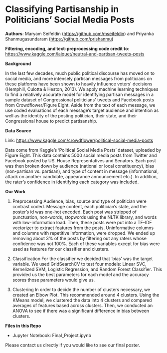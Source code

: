 # Classifying Partisanship in Politicians’ Social Media Posts

**Authors**: Maryam Seifeldin (https://github.com/mseifeldin) and Priyanka Shanmugasundaram (https://github.com/prishanmu)

**Filtering, encoding, and text-preprocessing code credit to**: https://www.kaggle.com/laiquet/neutral-and-partisan-tweets-posts



**Background** 

In the last few decades, much public political discourse has moved on to social media, and more intensely partisan messages from politicians on these platforms have been shown to heavily influence voters' decisions (Hemphill, Culotta & Heston, 2013). We apply machine learning techniques to find a relatively accurate model for identifying partisan messages in a sample dataset of Congressional politicians' tweets and Facebook posts from Crowdflower/Figure Eight. Aside from the text of each message, we use coded evaluations of each message’s target audience and intention as well as the identity of the posting politician, their state, and their Congressional house to predict partisanship.

**Data Source**

Link: https://www.kaggle.com/crowdflower/political-social-media-posts

Data come from Kaggle’s ‘Political Social Media Posts’ dataset, uploaded by Figure Eight. This data contains 5000 social media posts from Twitter and Facebook posted by US. House Representatives and Senators. Each post was then broken down by audience (national or local constituency), bias (non-partisan vs. partisan), and type of content in message (informational, attack on another candidate, appearance announcement etc.). In addition, the rater’s confidence in identifying each category was included. 

**Our Work**

1. Preprocessing
Audience, bias, source and type of politician were contrast coded. Message content, each politician’s state, and the poster’s id was one-hot encoded. Each post was stripped of punctuation, non-words, stopwords using the NLTK library, and words with low-information load. Then, these posts were put into a TF-IDF vectorizer to extract features from the posts. Uninformative columns and columns with repetitive information, were dropped. We ended up removing about 3% of the posts by filtering out any raters whose confidence was not 100%. Each of these variables except for bias were used as features for our classifier and clusters.  

2. Classification
For the classifier we decided that ‘bias’ was the target variable. We used GridSearchCV to test four models: Linear SVC, Kernelized SVM, Logistic Regression, and Random Forest Classifier. This provided us the best parameters for each model and the accuracy scores those parameters would give us. 

3. Clustering
In order to decide the number of clusters necessary, we created an Elbow Plot. This recommended around 4 clusters. Using the KMeans model, we clustered the data into 4 clusters and compared averages of features based across clusters. Then, we conducted an ANOVA to see if there was a significant difference in bias between clusters. 

**Files in this Repo**

* Jupyter Notebook: Final_Project.ipynb

Please contact us directly if you would like to see our final poster. 








